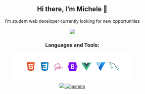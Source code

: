 <div align="center">
 <h2> Hi there, I’m Michele 👋 </h2>
   I'm student web developer currently looking for new opportunities
</div></br>

<div align="center">
  <a href="https://www.linkedin.com/in/michele-jasmim-a30a3321a" target="_blank">
    <img src="https://img.shields.io/badge/-LinkedIn-%230077B5?style=for-the-badge&logo=linkedin&logoColor=white" target="_blank"></a>  
</div>

<div align="center">
  <h3>Languages and Tools:</h3>
  <img  src="github.png">
</div>


<div align="center">
  <a href="https://github.com/Jasmim-mii">
    <img height="180em" src="https://github-readme-stats.vercel.app/api/top-langs/?username=Jasmim-mii&layout=compact&langs_count=20&theme=dracula"/>
  </a>
  <a href="https://github.com/Jasmim-mii">
    <img height="180em" src="https://github-readme-streak-stats.herokuapp.com/?user=Jasmim-mii&theme=dracula" alt="jasmim"/>
  </a>
</div>


  
